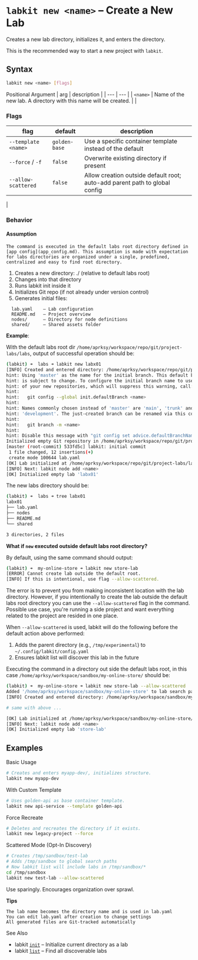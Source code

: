 # `labkit new <name>` – Create a New Lab

Creates a new lab directory, initializes it, and enters the directory.

This is the recommended way to start a new project with `labkit`.

## Syntax

```bash
labkit new <name> [flags]
```
 
Positional Argument 
| arg | description |
| --- | --- |
| `<name>` | Name of the new lab. A directory with this name will be created. |
|
 
### Flags 
| flag | default | description |
| --- | --- | --- |
| `--template <name>` | `golden-base` | Use a specific container template instead of the default |
| `--force` / `-f` | `false` | Overwrite existing directory if present |
| `--allow-scattered` | `false` | Allow creation outside default root; auto-add parent path to global config |
|

### Behavior 

#### Assumption

    The command is executed in the default labs root directory defined in [app config](app_config.md). This assumption is made with expectation for labs directories are organized under a single, predefined, centralized and easy to find root directory.

1. Creates a new directory: ./<name> (relative to default labs root)
2. Changes into that directory
3. Runs labkit init inside it
4. Initializes Git repo (if not already under version control)
5. Generates initial files:
```
  lab.yaml    – Lab configuration
  README.md   – Project overview
  nodes/      – Directory for node definitions
  shared/     – Shared assets folder
```

**Example**:

With the default labs root dir `/home/aprksy/workspace/repo/git/project-labs/labs`, output of successful operation should be:
```bash
(labkit) ➜  labs ➜ labkit new labx01   
[INFO] Created and entered directory: /home/aprksy/workspace/repo/git/project-labs/labs/labx01
hint: Using 'master' as the name for the initial branch. This default branch name
hint: is subject to change. To configure the initial branch name to use in all
hint: of your new repositories, which will suppress this warning, call:
hint:
hint: 	git config --global init.defaultBranch <name>
hint:
hint: Names commonly chosen instead of 'master' are 'main', 'trunk' and
hint: 'development'. The just-created branch can be renamed via this command:
hint:
hint: 	git branch -m <name>
hint:
hint: Disable this message with "git config set advice.defaultBranchName false"
Initialized empty Git repository in /home/aprksy/workspace/repo/git/project-labs/labs/labx01/.git/
[master (root-commit) 533fd5c] labkit: initial commit
 1 file changed, 12 insertions(+)
 create mode 100644 lab.yaml
[OK] Lab initialized at /home/aprksy/workspace/repo/git/project-labs/labs/labx01
[INFO] Next: labkit node add <name>
[OK] Initialized empty lab 'labx01'
```

The new labs directory should be:
```bash
(labkit) ➜  labs ➜ tree labx01 
labx01
├── lab.yaml
├── nodes
├── README.md
└── shared

3 directories, 2 files
```
**What if `new` executed outside default labs root directory?**

By default, using the same command should output:
```bash
(labkit) ➜  my-online-store ➜ labkit new store-lab
[ERROR] Cannot create lab outside the default root.
[INFO] If this is intentional, use flag --allow-scattered.
```
The error is to prevent you from making inconsistent location with the lab directory. However, if you intentionally to create the lab outside the default labs root directory you can use the `--allow-scattered` flag in the command.    Possible use case, you're running a side project and want everything related to the project are resided in one place.

When `--allow-scattered` is used, labkit will do the following before the default action above performed:

1. Adds the parent directory (e.g., `/tmp/experimental`) to `~/.config/labkit/config.yaml`
2. Ensures labkit list will discover this lab in the future

Executing the command in a directory out side the default labs root, in this case `/home/aprksy/workspace/sandbox/my-online-store/` should be:
```bash
(labkit) ➜  my-online-store ➜ labkit new store-lab --allow-scattered
Added '/home/aprksy/workspace/sandbox/my-online-store' to lab search paths
[INFO] Created and entered directory: /home/aprksy/workspace/sandbox/my-online-store/store-lab

# same with above ...

[OK] Lab initialized at /home/aprksy/workspace/sandbox/my-online-store/store-lab
[INFO] Next: labkit node add <name>
[OK] Initialized empty lab 'store-lab'
```
         
## Examples 
Basic Usage 
```bash
# Creates and enters myapp-dev/, initializes structure. 
labkit new myapp-dev
```
 
With Custom Template 
```bash
# Uses golden-api as base container template. 
labkit new api-service --template golden-api
```

Force Recreate 
```bash
# Deletes and recreates the directory if it exists. 
labkit new legacy-project --force
``` 
 
Scattered Mode (Opt-In Discovery) 
```bash
# Creates /tmp/sandbox/test-lab
# Adds /tmp/sandbox to global search paths
# Now labkit list will include labs in /tmp/sandbox/*
cd /tmp/sandbox
labkit new test-lab --allow-scattered
```
Use sparingly. Encourages organization over sprawl. 
     
**Tips** 

    The lab name becomes the directory name and is used in lab.yaml
    You can edit lab.yaml after creation to change settings
    All generated files are Git-tracked automatically
     

See Also 

- labkit [`init`](init.md)  – Initialize current directory as a lab
- labkit [`list`](list.md)  – Find all discoverable labs
     